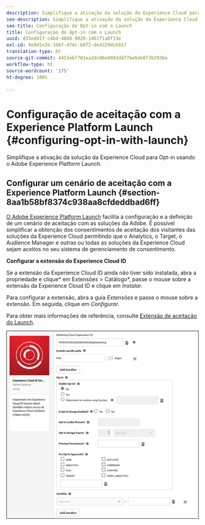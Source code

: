 ```yaml
---
description: Simplifique a ativação da solução da Experience Cloud para Opt-in usando o Adobe Experience Platform Launch.
seo-description: Simplifique a ativação da solução da Experience Cloud para Opt-in usando o Adobe Experience Platform Launch.
seo-title: Configuração do Opt-in com o Launch
title: Configuração do Opt-in com o Launch
uuid: d35ed917-c4bd-4868-9026-1461f1a8f13e
exl-id: 9e9d1e2b-196f-474c-b872-de4329dcb017
translation-type: ht
source-git-commit: 4453ebf701ea2dc06e6093dd77be6eb0f3b2936e
workflow-type: ht
source-wordcount: '175'
ht-degree: 100%

---
```


# Configuração de aceitação com a Experience Platform Launch {#configuring-opt-in-with-launch}

Simplifique a ativação da solução da Experience Cloud para Opt-in usando o Adobe Experience Platform Launch.

## Configurar um cenário de aceitação com a Experience Platform Launch {#section-8aa1b58bf8374c938aa8cfdeddbad6ff}

[O Adobe Experience Platform Launch](https://docs.adobe.com/content/help/pt-BR/launch/using/overview.html) facilita a configuração e a definição de um cenário de aceitação com as soluções da Adobe. É possível simplificar a obtenção dos consentimentos de aceitação dos visitantes das soluções da Experience Cloud permitindo que o Analytics, o Target, o Audience Manager e outras ou todas as soluções da Experience Cloud sejam aceitos no seu sistema de gerenciamento de consentimento.

**Configurar a extensão do Experience Cloud ID**

Se a extensão da Experience Cloud ID ainda não tiver sido instalada, abra a propriedade e clique* em Extensões > Catálogo*, passe o mouse sobre a extensão da Experience Cloud ID e clique em *Instalar*.

Para configurar a extensão, abra a guia *Extensões* e passe o mouse sobre a extensão. Em seguida, clique em *Configurar*.

Para obter mais informações de referência, consulte [Extensão de aceitação do Launch](https://docs.adobe.com/content/help/pt-BR/launch/using/extensions-ref/adobe-extension/id-service-extension/overview.html).

![](assets/optin-launch.jpg)

